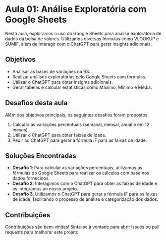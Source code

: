# Aula 01: Análise Exploratória com Google Sheets

Nesta aula, exploramos o uso do Google Sheets para análise exploratória de dados da bolsa de valores. Utilizamos diversas fórmulas como VLOOKUP e SUMIF, além de interagir com o ChatGPT para gerar insights adicionais.

## Objetivos

- Analisar as bases de variações na B3.
- Realizar análises exploratórias pelo Google Sheets com fórmulas.
- Utilizar o ChatGPT para obter insights adicionais.
- Gerar tabelas e calcular estatísticas como Máximo, Mínimo e Média.

## Desafios desta aula

Além dos objetivos principais, os seguintes desafios foram propostos:

1. Calcular as variações percentuais (semanal, mensal, anual e em 12 meses).
2. Utilizar o ChatGPT para obter faixas de idade.
3. Pedir ao ChatGPT para gerar a fórmula IF para as faixas de idade.

## Soluções Encontradas

- **Desafio 1**: Para calcular as variações percentuais, utilizamos as fórmulas do Google Sheets para realizar os cálculos com base nos dados fornecidos.
- **Desafio 2**: Interagimos com o ChatGPT para obter as faixas de idade e as integramos ao nosso projeto.
- **Desafio 3**: Utilizamos o ChatGPT para gerar a fórmula IF para as faixas de idade, facilitando o processo de análise e categorização dos dados.

## Contribuições

Contribuições são bem-vindas! Sinta-se à vontade para abrir issues ou pull requests para melhorar este projeto.
